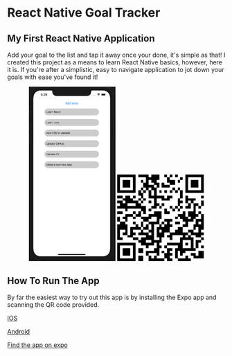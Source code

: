 # React Native Goal Tracker

## My First React Native Application
Add your goal to the list and tap it away once your done, it's simple as that! I created this project as a means to learn React Native basics,  however, here it is. If you're after a simplistic, easy to navigate application to jot down your goals with ease you've found it!

<p align="center">
 <img src="Screenshot.png" width="200">
   <img src="QR.png" width="200">
  </p>
  

## How To Run The App
By far the easiest way to try out this app is by installing the Expo app and scanning the QR code provided.

[IOS](https://itunes.apple.com/app/apple-store/id982107779)

[Android](https://play.google.com/store/apps/details?id=host.exp.exponent&referrer=www)


[Find the app on expo](https://expo.io/@steven-klavins/react-native-goal-tracker)

  
  
  
